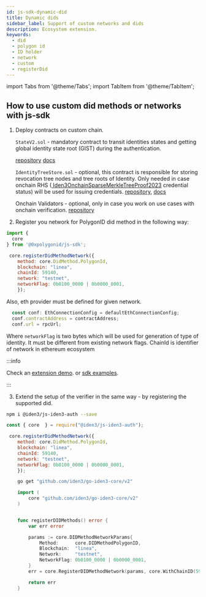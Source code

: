 ```yaml
---
id: js-sdk-dynamic-did
title: Dynamic dids
sidebar_label: Support of custom networks and dids
description: Ecosystem extension.
keywords:
  - did
  - polygon id
  - ID holder
  - network
  - custom
  - registerDid
---
```

import Tabs from '@theme/Tabs';
import TabItem from '@theme/TabItem';

## How to use custom did methods or networks with js-sdk 

1. Deploy contracts on custom chain.

    `StateV2.sol` - mandatory contract to transit identities states and getting global identity state root (GIST) during the authentication. 

    <ins> [repository](https://github.com/iden3/contracts/tree/master/contracts/state)</ins>
    <ins> [docs](https://github.com/iden3/contracts/blob/master/contracts/identitytreestore/IdentityTreeStore.sol)</ins>

    `IdentityTreeStore.sol` - optional, this contract is responsible for storing revocation tree nodes and tree roots of Identity. Only needed in case onchain RHS (<ins> [Iden3OnchainSparseMerkleTreeProof2023](https://iden3-communication.io/status/overview/)</ins> credential status) will be used for issuing credentials. <ins> [repository](https://github.com/iden3/contracts/blob/master/contracts/identitytreestore/IdentityTreeStore.sol)</ins>,  <ins> [docs](https://docs.iden3.io/services/rhs/)</ins>
    
    Onchain Validators -  optional, only in case you work on use cases with onchain verification.  <ins> [repository](https://github.com/0xPolygonID/contracts)</ins> 

2. Register you network for PolygonID did method in the following way:

```javascript
import {
  core
} from '@0xpolygonid/js-sdk';

 core.registerDidMethodNetwork({
    method: core.DidMethod.PolygonId,
    blockchain: "linea",
    chainId: 59140,
    network: "testnet",
    networkFlag: 0b0100_0000 | 0b0000_0001,
    });
```

Also, eth provider must be defined for given network.
```javascript
  const conf: EthConnectionConfig = defaultEthConnectionConfig;
  conf.contractAddress = contractAddress;
  conf.url = rpcUrl;
```


Where `networkFlag` is two bytes which will be used for generation of type of identity. It must be different from existing network flags.
ChainId is identifier of network in ethereum ecosystem


:::info

Check an  <ins>[extension demo](https://github.com/0xPolygonID/extension-demo/blob/e6f85b4c6671de52b515e265b22c3a300c95e193/src/pages/index.js#L7)</ins>.
or  <ins> [sdk examples](https://github.com/0xPolygonID/js-sdk-examples/blob/cd586330c7079a26d9bdad6cfdf9025283eb1981/index.ts#L211)</ins>.

:::

3. Extend the setup of the verifier in the same way - by registering the supported did.


<Tabs>
     <TabItem value="Javascript">

```bash
npm i @iden3/js-iden3-auth --save
```

```js
const { core  } = require("@iden3/js-iden3-auth");

 core.registerDidMethodNetwork({
    method: core.DidMethod.PolygonId,
    blockchain: "linea",
    chainId: 59140,
    network: "testnet",
    networkFlag: 0b0100_0000 | 0b0000_0001,
    });

```

</TabItem>
    <TabItem value="Golang">

```bash
    go get "github.com/iden3/go-iden3-core/v2"
```

```go
    import (
        core "github.com/iden3/go-iden3-core/v2"
    )


    func registerDIDMethods() error {
        var err error

        params := core.DIDMethodNetworkParams{
            Method:      core.DIDMethodPolygonID,
            Blockchain:  "linea",
            Network:     "testnet",
            NetworkFlag: 0b0100_0000 | 0b0000_0001,
        }
        err = core.RegisterDIDMethodNetwork(params, core.WithChainID(59140))

        return err
    }

```
  </TabItem>

</Tabs>
